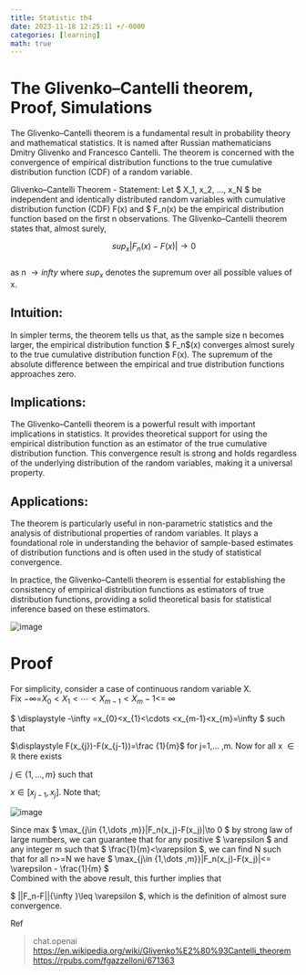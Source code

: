 ```yaml
---
title: Statistic th4
date: 2023-11-18 12:25:11 +/-0000
categories: [learning]
math: true
---
```


# The Glivenko–Cantelli theorem, Proof, Simulations
The Glivenko–Cantelli theorem is a fundamental result in probability theory and mathematical statistics. It is named after Russian mathematicians Dmitry Glivenko and Francesco Cantelli. The theorem is concerned with the convergence of empirical distribution functions to the true cumulative distribution function (CDF) of a random variable.

Glivenko–Cantelli Theorem - Statement:
Let $ X_1, x_2, ..., x_N $ be independent and identically distributed random variables with cumulative distribution function (CDF) F(x) and $ F_n(x) be the empirical distribution function based on the first 
n observations. The Glivenko–Cantelli theorem states that, almost surely, <br>

$$
sup_x |F_n(x)-F(x)| \to 0
$$
<br>
as n $\to infty$ where $sup_x$ denotes the supremum over all possible values of x.

## Intuition:
In simpler terms, the theorem tells us that, as the sample size  n becomes larger, the empirical distribution function 
$ F_n$(x) converges almost surely to the true cumulative distribution function F(x). The supremum of the absolute difference between the empirical and true distribution functions approaches zero.

## Implications:
The Glivenko–Cantelli theorem is a powerful result with important implications in statistics. It provides theoretical support for using the empirical distribution function as an estimator of the true cumulative distribution function. This convergence result is strong and holds regardless of the underlying distribution of the random variables, making it a universal property.

## Applications:
The theorem is particularly useful in non-parametric statistics and the analysis of distributional properties of random variables. It plays a foundational role in understanding the behavior of sample-based estimates of distribution functions and is often used in the study of statistical convergence.

In practice, the Glivenko–Cantelli theorem is essential for establishing the consistency of empirical distribution functions as estimators of true distribution functions, providing a solid theoretical basis for statistical inference based on these estimators.

![image](https://github.com/Cheroberous/cheroberous.github.io/assets/102479391/eb2810dc-e539-4a67-8a36-0bd9a05c7fb0)


# Proof

For simplicity, consider a case of continuous random variable  X. <br>
Fix −∞=$X_0<X_1<⋯<X_{m-1}<X_m− 1<$= ∞ <br>

$ \displaystyle -\infty =x_{0}<x_{1}<\cdots <x_{m-1}<x_{m}=\infty $ such that <br>

$\displaystyle F(x_{j})-F(x_{j-1})=\frac {1}{m}$ for  j=1,... ,m. Now for all  x $\in \mathbb{R}$ there exists 

$\displaystyle j\in \{1,\dots ,m\}$ such that 

$\displaystyle x\in \left[x_{j-1},x_{j}\right]$. Note that; <br>

![image](https://github.com/Cheroberous/cheroberous.github.io/assets/102479391/d95c2c82-bd1c-48ce-b610-cd82aa5867e4) <br>

Since max $ \max_{j\in \{1,\dots ,m\}}|F_n(x_j)-F(x_j)|\to 0 $ by strong law of large numbers, we can guarantee that for any positive 
$ \varepsilon $ and any integer m such that $ \frac{1}{m}<\varepsilon $, we can find N such that for all n>=N  we have $ \max_{j\in \{1,\dots ,m\}}|F_n(x_j)-F(x_j)|<= \varepsilon - \frac{1}{m} $ <br>
Combined with the above result, this further implies that <br>

$ ||F_n-F\||{\infty }\leq \varepsilon  $, which is the definition of almost sure convergence.








Ref
>chat.openai <br>
>https://en.wikipedia.org/wiki/Glivenko%E2%80%93Cantelli_theorem
>https://rpubs.com/fgazzelloni/671363
